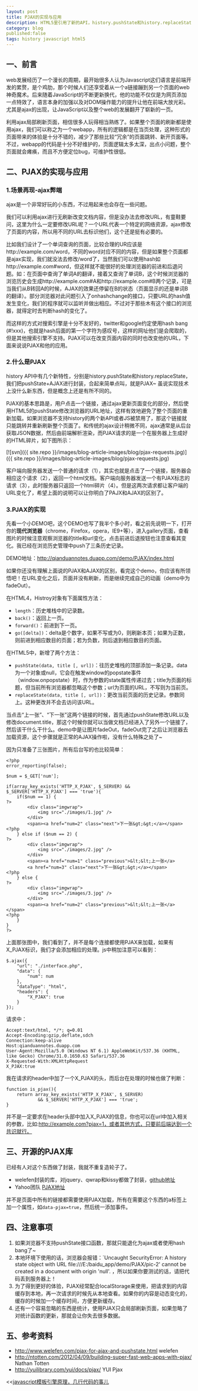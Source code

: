 ```yaml
---
layout: post
title: PJAX的实现与应用
description: HTML5里引用了新的API，history.pushState和history.replaceState，通过这个接口实现无刷新改变页面URL。
category: blog
published:false
tags: history javascript html5
---
```


## 一、前言 

web发展经历了一个漫长的周期，最开始很多人认为Javascript这们语言是前端开发的累赘，是个鸡肋，那个时候人们还享受着从一个a链接蹦到另一个页面的web神奇魔术。后来随着JavaScript的不断更新换代，他的功能不仅仅是为网页添加一点特效了，语言本身的加强以及对DOM操作能力的提升让他在前端大放光彩。尤其是ajax的出现，让JavaScript以及整个web的发展翻开了崭新的一页。

利用ajax局部刷新页面，相信很多人玩得相当熟练了。如果整个页面的刷新都是使用ajax，我们可以称之为一个webapp，所有的逻辑都是在当页处理，这种形式的页面带来的体验是十分不错的，减少了那些比较“冗余”的页面跳转、新开页面等。不过，webapp的代码是十分不好维护的，页面逻辑太多太深，出点小问题，整个页面就会瘫痪，而且不方便定位bug，可维护性很低。

## 二、PJAX的实现与应用

### 1.场景再现-ajax弊端

ajax是一个非常好玩的小东西，不过用起来也会存在一些问题。

我们可以利用ajax进行无刷新改变文档内容，但是没办法去修改URL，有童鞋要问，这里为什么一定要修改URL呢？一个URL代表一个特定的网络资源，ajax修改了页面的内容，所以用不同的URL去标识他们，这个还是挺有必要的。

比如我们设计了一个单词查询的页面，比较合理的UR应该是http://example.com/word，不同的word对应不同的内容，但是如果整个页面都是ajax实现，我们就没法去修改/word了，当然我们可以使用hash如http://example.com#word，但这样就不能很好的处理浏览器的前进和后退问题。如：在页面中查询了单词A的翻译，接着又查询了单词B，这个时候浏览器的浏览历史会生成http://example.com#A和http://example.com#B两个记录，可是当我们从B转回A的时候，AJAX的效果还停留在B的状态（页面显示的还是单词B的翻译）。部分浏览器对此问题引入了onhashchange的接口，只要URL的hash值发生变化，我们的程序就可以监听并做出相应。不过对于那些木有这个接口的浏览器，就得定时去判断hash的变化了。

而这样的方式对搜索引擎是十分不友好的，twitter和google约定使用hash bang (#!xxx)，也就是hash后面的第一个字符为感叹号，这样的网址他们是会爬取的，但是其他搜索引擎不支持。PJAX可以在改变页面内容的同时也改变他的URL，下面来说说PJAX和他的应用。

### 2.什么是PJAX

history API中有几个新特性，分别是history.pushState和history.replaceState，我们把pushState+AJAX进行封装，合起来简单点叫，就是PJAX~ 虽说实现技术上没什么新东西，但是概念上还是有所不同的。

PJAX的基本思路是，用户点击一个链接，通过ajax更新页面变化的部分，然后使用HTML5的pushState修改浏览器的URL地址，这样有效地避免了整个页面的重新加载。如果浏览器不支持history的两个新API或者JS被禁用了，那这个链接就只能跳转并重新刷新整个页面了。和传统的ajax设计稍微不同，ajax通常是从后台获取JSON数据，然后由前端解析渲染，而PJAX请求的是一个在服务器上生成好的HTML碎片，如下图所示：

[![svn]({{ site.repo }}/images/blog-article-images/blog/pjax-requests.jpg)]({{ site.repo }}/images/blog-article-images/blog/pjax-requests.jpg)

客户端向服务器发送一个普通的请求（1），其实也就是点击了一个链接，服务器会相应这个请求（2），返回一个html文档。客户端向服务器发送一个有PJAX标志的请求（3），此时服务器只返回一个html碎片（4）。但是这两次请求都让客户端的URL变化了，希望上面的说明可以让你明白了PAJX和AJAX的区别了。

### 3.PJAX的实现

先看一个小DEMO吧，这个DEMO也写了我半个多小时，看之前先说明一下，打开你的**现代浏览器**（chrome，Firefox，opera，IE9+等），进入gallery页面，查看图片的时候注意观察浏览器的title和url变化，点击前进后退按钮也注意查看其变化。我已经在浏览历史管理中push了三条历史记录。

DEMO地址：<http://qianduannotes.duapp.com/demo/PJAX/index.html>

如果你还没有理解上面说的PJAX和AJAX的区别，看完这个demo，你应该有所领悟吧！在URL变化之后，页面并没有刷新，而是继续完成自己的动画（demo中为fadeOut）。

在HTML4，Histroy对象有下面属性方法：

- `length`：历史堆栈中的记录数。
- `back()`：返回上一页。
- `forward()`：前进到下一页。
- `go([delta])`：delta是个数字，如果不写或为0，则刷新本页；如果为正数，则前进到相应数目的页面；若为负数，则后退到相应数目的页面。

在HTML5中，新增了两个方法：

- `pushState(data, title [, url])`：往历史堆栈的顶部添加一条记录。data为一个对象或null，它会在触发window的popstate事件（window.onpopstate）时，作为参数的state属性传递过去；title为页面的标题，但当前所有浏览器都忽略这个参数；url为页面的URL，不写则为当前页。
- `replaceState(data, title [, url])`：更改当前页面的历史记录。参数同上。这种更改并不会去访问该URL。

当点击“上一张”、“下一张”这两个链接的时候，首先通过pushState修改URL以及修改document.title，那这个时候你就可以当做文档已经进入了另外一个链接了，然后该干什么干什么。demo中是让图片fadeOut，fadeOut完了之后让浏览器去加载资源，这个步骤就是正常的AJAX操作啦，没有什么特殊之处了~

因为只准备了三张图片，所有后台写的也比较简单：

    <?php
    error_reporting(false);

    $num = $_GET['num'];

    if(array_key_exists('HTTP_X_PJAX', $_SERVER) && $_SERVER['HTTP_X_PJAX'] === 'true'){
        if($num == 1) {
    ?>
            <div class="imgwrap">
                <img src="./images/1.jpg" />
            </div>
            <span><a href="num=2" class="next">下一张&gt;&gt;</a></span>
    <?php
        } else if ($num == 2) {
    ?>
            <div class="imgwrap">
                <img src="./images/2.jpg" />
            </div>
            <span><a href="num=1" class="previous">&lt;&lt;上一张</a>
            <a href="num=3" class="next">下一张&gt;&gt;</a></span>
    <?php
        } else {
    ?>
            <div class="imgwrap">
                <img src="./images/3.jpg" />
            </div>
            <span><a href="num=2" class="previous">&lt;&lt;上一张</a></span>
    <?php
        }
    }
    ?>

上面那张图中，我们看到了，并不是每个连接都使用PJAX来加载，如果有X_PJAX标识，我们才会添加相应的处理。js中稍加注意可以看到：

    $.ajax({
        "url": "./interface.php",
        "data": {
            "num": num
        },
        "dataType": "html",
        "headers": {
            "X_PJAX": true
        }
    });

请求中：

    Accept:text/html, */*; q=0.01
    Accept-Encoding:gzip,deflate,sdch
    Connection:keep-alive
    Host:qianduannotes.duapp.com
    User-Agent:Mozilla/5.0 (Windows NT 6.1) AppleWebKit/537.36 (KHTML, like Gecko) Chrome/31.0.1650.63 Safari/537.36
    X-Requested-With:XMLHttpRequest
    X_PJAX:true

我在请求的header中加了一个X_PJAX的头，而后台在处理的时候也做了判断：

    function is_pjax(){
        return array_key_exists('HTTP_X_PJAX', $_SERVER) 
                && $_SERVER['HTTP_X_PJAX'] === 'true';
    }

并不是一定要求在header头部中加入X_PJAX的信息，你也可以在url中加入相关的参数，比如:http://example.com?pjax=1，或者其他方式，只要前后端达到一个共识就行。

## 三、开源的PJAX库

已经有人对这个东西做了封装，我就不重复造轮子了。

- welefen封装的库，对jquery、qwrap和kissy都做了封装，[github地址](https://github.com/welefen/pjax)
- Yahoo团队 [PJAX地址](http://yuilibrary.com/yui/docs/pjax/)

并不是页面中所有的链接都需要使用PJAX加载，所有在需要这个东西的a标签上加一个属性，如`data-pjax=true`，然后统一添加事件。

## 四、注意事项

1. 如果浏览器不支持pushState接口函数，那就只能退化为ajax或者使用hash bang了~
2. 本地环境下使用的话，浏览器会报错：`Uncaught SecurityError: A history state object with URL file:///E:/baidu_app/demo/PJAX/pic-2' cannot be created in a document with origin 'null'. ，所以如果你要测试的话，请把代码丢到服务器上！
3. 为了得到更好的体验，PJAX经常配合localStorage来使用，把请求到的内容缓存到本地，再一次请求的时候先从本地查看。如果你的内容是动态变化的，缓存的时候加一个缓存时间，方便更新缓存。
4. 还有一个容易忽略的东西是统计，使用PJAX只会局部刷新页面，如果忽略了对统计函数的更新，那就会让你失去很多数据。

## 五、参考资料

- <http://www.welefen.com/pjax-for-ajax-and-pushstate.html>  welefen
- <http://ntotten.com/2012/04/09/building-super-fast-web-apps-with-pjax/> Nathan Totten
- <http://yuilibrary.com/yui/docs/pjax/> YUI Pjax


<div class="page-ctrl">
	<span class="page-old" title="上一篇">&lt;&lt;<a href="/principle-of-javascript-template">javascript模板引擎原理，几行代码的事儿</a></span>
	<span class="page-new" title="下一篇"><a href="#"></a></span>
</div>